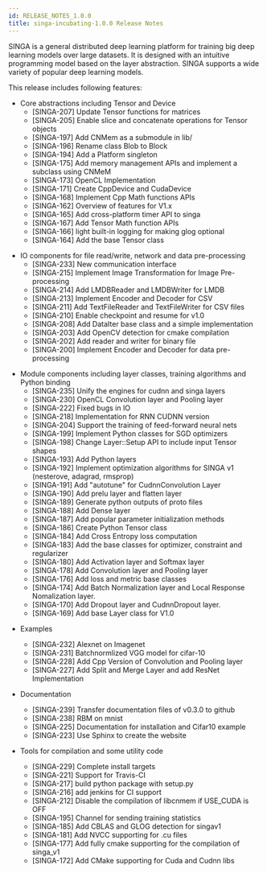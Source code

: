 ```yaml
---
id: RELEASE_NOTES_1.0.0
title: singa-incubating-1.0.0 Release Notes
---
```


<!--- Licensed to the Apache Software Foundation (ASF) under one or more contributor license agreements.  See the NOTICE file distributed with this work for additional information regarding copyright ownership.  The ASF licenses this file to you under the Apache License, Version 2.0 (the "License"); you may not use this file except in compliance with the License.  You may obtain a copy of the License at http://www.apache.org/licenses/LICENSE-2.0 Unless required by applicable law or agreed to in writing, software distributed under the License is distributed on an "AS IS" BASIS, WITHOUT WARRANTIES OR CONDITIONS OF ANY KIND, either express or implied.  See the License for the specific language governing permissions and limitations under the License.  -->

SINGA is a general distributed deep learning platform for training big deep
learning models over large datasets. It is designed with an intuitive
programming model based on the layer abstraction. SINGA supports a wide variety
of popular deep learning models.

This release includes following features:

- Core abstractions including Tensor and Device
  - [SINGA-207] Update Tensor functions for matrices
  - [SINGA-205] Enable slice and concatenate operations for Tensor objects
  - [SINGA-197] Add CNMem as a submodule in lib/
  - [SINGA-196] Rename class Blob to Block
  - [SINGA-194] Add a Platform singleton
  - [SINGA-175] Add memory management APIs and implement a subclass using CNMeM
  - [SINGA-173] OpenCL Implementation
  - [SINGA-171] Create CppDevice and CudaDevice
  - [SINGA-168] Implement Cpp Math functions APIs
  - [SINGA-162] Overview of features for V1.x
  - [SINGA-165] Add cross-platform timer API to singa
  - [SINGA-167] Add Tensor Math function APIs
  - [SINGA-166] light built-in logging for making glog optional
  - [SINGA-164] Add the base Tensor class

* IO components for file read/write, network and data pre-processing
  - [SINGA-233] New communication interface
  - [SINGA-215] Implement Image Transformation for Image Pre-processing
  - [SINGA-214] Add LMDBReader and LMDBWriter for LMDB
  - [SINGA-213] Implement Encoder and Decoder for CSV
  - [SINGA-211] Add TextFileReader and TextFileWriter for CSV files
  - [SINGA-210] Enable checkpoint and resume for v1.0
  - [SINGA-208] Add DataIter base class and a simple implementation
  - [SINGA-203] Add OpenCV detection for cmake compilation
  - [SINGA-202] Add reader and writer for binary file
  - [SINGA-200] Implement Encoder and Decoder for data pre-processing

- Module components including layer classes, training algorithms and Python
  binding
  - [SINGA-235] Unify the engines for cudnn and singa layers
  - [SINGA-230] OpenCL Convolution layer and Pooling layer
  - [SINGA-222] Fixed bugs in IO
  - [SINGA-218] Implementation for RNN CUDNN version
  - [SINGA-204] Support the training of feed-forward neural nets
  - [SINGA-199] Implement Python classes for SGD optimizers
  - [SINGA-198] Change Layer::Setup API to include input Tensor shapes
  - [SINGA-193] Add Python layers
  - [SINGA-192] Implement optimization algorithms for SINGA v1 (nesterove,
    adagrad, rmsprop)
  - [SINGA-191] Add "autotune" for CudnnConvolution Layer
  - [SINGA-190] Add prelu layer and flatten layer
  - [SINGA-189] Generate python outputs of proto files
  - [SINGA-188] Add Dense layer
  - [SINGA-187] Add popular parameter initialization methods
  - [SINGA-186] Create Python Tensor class
  - [SINGA-184] Add Cross Entropy loss computation
  - [SINGA-183] Add the base classes for optimizer, constraint and regularizer
  - [SINGA-180] Add Activation layer and Softmax layer
  - [SINGA-178] Add Convolution layer and Pooling layer
  - [SINGA-176] Add loss and metric base classes
  - [SINGA-174] Add Batch Normalization layer and Local Response Nomalization
    layer.
  - [SINGA-170] Add Dropout layer and CudnnDropout layer.
  - [SINGA-169] Add base Layer class for V1.0

* Examples

  - [SINGA-232] Alexnet on Imagenet
  - [SINGA-231] Batchnormlized VGG model for cifar-10
  - [SINGA-228] Add Cpp Version of Convolution and Pooling layer
  - [SINGA-227] Add Split and Merge Layer and add ResNet Implementation

* Documentation

  - [SINGA-239] Transfer documentation files of v0.3.0 to github
  - [SINGA-238] RBM on mnist
  - [SINGA-225] Documentation for installation and Cifar10 example
  - [SINGA-223] Use Sphinx to create the website

* Tools for compilation and some utility code
  - [SINGA-229] Complete install targets
  - [SINGA-221] Support for Travis-CI
  - [SINGA-217] build python package with setup.py
  - [SINGA-216] add jenkins for CI support
  - [SINGA-212] Disable the compilation of libcnmem if USE_CUDA is OFF
  - [SINGA-195] Channel for sending training statistics
  - [SINGA-185] Add CBLAS and GLOG detection for singav1
  - [SINGA-181] Add NVCC supporting for .cu files
  - [SINGA-177] Add fully cmake supporting for the compilation of singa_v1
  - [SINGA-172] Add CMake supporting for Cuda and Cudnn libs
